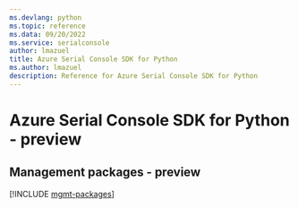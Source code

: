 ```yaml
---
ms.devlang: python
ms.topic: reference
ms.data: 09/20/2022
ms.service: serialconsole
author: lmazuel
title: Azure Serial Console SDK for Python
ms.author: lmazuel
description: Reference for Azure Serial Console SDK for Python
---
```

# Azure Serial Console SDK for Python - preview

## Management packages - preview
[!INCLUDE [mgmt-packages](serial-console-mgmt-index.md)]
